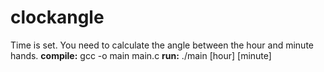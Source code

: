 # clockangle

Time is set. You need to calculate the angle between the hour and minute hands.
**compile:**
gcc -o main main.c
**run:**
./main [hour] [minute]
